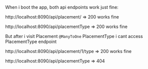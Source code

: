 When i boot the app, both api endpoints work just fine:

http://localhost:8090/api/placement/ => 200 works fine

http://localhost:8090/api/placementType => 200 works fine

But after i visit Placement `@ManyToOne` PlacementType i cant access PlacementType endpoint

http://localhost:8090/api/placement/1/type => 200 works fine

http://localhost:8090/api/placementType => 404
